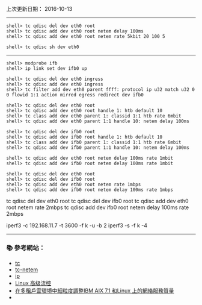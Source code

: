 上次更新日期： 2016-10-13

---

```console
shell> tc qdisc del dev eth0 root
shell> tc qdisc add dev eth0 root netem delay 100ms
shell> tc qdisc add dev eth0 root netem rate 5kbit 20 100 5
```

```console
shell> tc qdisc sh dev eth0
```

---

```console
shell> modprobe ifb
shell> ip link set dev ifb0 up
```

```console
shell> tc qdisc del dev eth0 ingress
shell> tc qdisc add dev eth0 ingress
shell> tc filter add dev eth0 parent ffff: protocol ip u32 match u32 0 0 flowid 1:1 action mirred egress redirect dev ifb0
```

```console
shell> tc qdisc del dev eth0 root
shell> tc qdisc add dev eth0 root handle 1: htb default 10
shell> tc class add dev eth0 parent 1: classid 1:1 htb rate 6mbit
shell> tc qdisc add dev eth0 parent 1:1 handle 10: netem delay 100ms

```

```console
shell> tc qdisc del dev ifb0 root
shell> tc qdisc add dev ifb0 root handle 1: htb default 10
shell> tc class add dev ifb0 parent 1: classid 1:1 htb rate 6mbit
shell> tc qdisc add dev ifb0 parent 1:1 handle 10: netem delay 100ms
```

```console
shell> tc qdisc add dev eth0 root netem delay 100ms rate 1mbit
shell> tc qdisc add dev ifb0 root netem delay 100ms rate 1mbit

shell> tc qdisc del dev eth0 root
shell> tc qdisc del dev ifb0 root
shell> tc qdisc add dev eth0 root netem rate 1mbps
shell> tc qdisc add dev ifb0 root netem delay 100ms rate 1mbps
```

tc qdisc del dev eth0 root
tc qdisc del dev ifb0 root
tc qdisc add dev eth0 root netem rate 2mbps
tc qdisc add dev ifb0 root netem delay 100ms rate 2mbps


iperf3 -c 192.168.11.7 -t 3600 -f k -u -b 2
iperf3 -s -f k -4



---

### :books: 參考網站：
- [tc](http://manpages.ubuntu.com/manpages/trusty/man8/tc.8.html)
- [tc-netem](http://manpages.ubuntu.com/manpages/trusty/man8/tc-netem.8.html)
- [ip](http://manpages.ubuntu.com/manpages/trusty/man8/ip.8.html)
- [Linux 高级流控](http://www.ibm.com/developerworks/cn/linux/1412_xiehy_tc/)
- [在多租戶雲環境中細粒度調整IBM AIX 7.1 和Linux 上的網絡服務質量](http://www.ibm.com/developerworks/cn/aix/library/au-fine-grain-network/)
- [](https://docs.oracle.com/cd/E24628_01/doc.121/e56523/gre.htm#g1013049)
